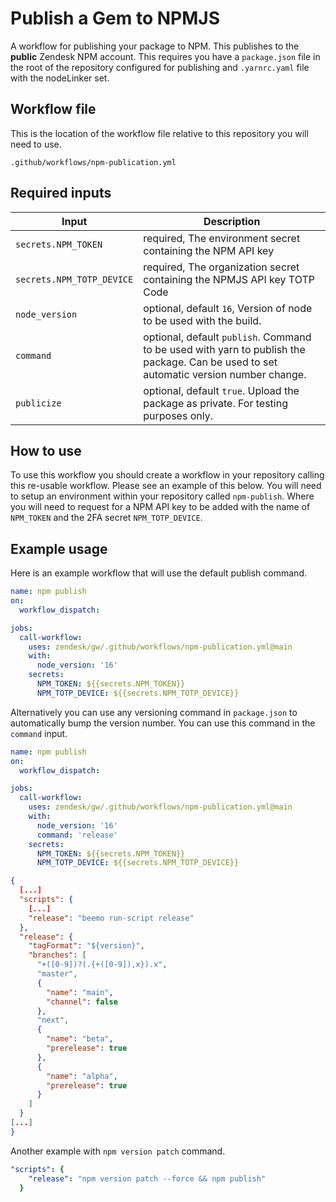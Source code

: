 # Publish a Gem to NPMJS

A workflow for publishing your package to NPM. This publishes to the **public** Zendesk NPM account. This requires you
have a `package.json` file in the root of the repository configured for publishing and `.yarnrc.yaml` file with the nodeLinker set.

## Workflow file

This is the location of the workflow file relative to this repository you will need to use.

`.github/workflows/npm-publication.yml`

## Required inputs

| Input                      | Description                                                                                                                           |
|----------------------------|---------------------------------------------------------------------------------------------------------------------------------------|
| `secrets.NPM_TOKEN`        | required, The environment secret containing the NPM API key                                                                           |
| `secrets.NPM_TOTP_DEVICE`	 | required, The organization secret containing the NPMJS API key TOTP Code                                                              |
| `node_version`             | optional, default `16`, Version of node to be used with the build.                                                                    |
| `command`                  | optional, default `publish`. Command to be used with yarn to publish the package. Can be used to set automatic version number change. |
| `publicize`                | optional, default `true`. Upload the package as private. For testing purposes only.                                                   |

## How to use

To use this workflow you should create a workflow in your repository calling this re-usable workflow. Please see an
example of this below. You will need to setup an environment within your repository called `npm-publish`. Where you will
need to request for a NPM API key to be added with the name of `NPM_TOKEN` and the 2FA secret `NPM_TOTP_DEVICE`.

## Example usage

Here is an example workflow that will use the default publish command.

```yml
name: npm publish
on:
  workflow_dispatch:

jobs:
  call-workflow:
    uses: zendesk/gw/.github/workflows/npm-publication.yml@main
    with:
      node_version: '16'
    secrets:
      NPM_TOKEN: ${{secrets.NPM_TOKEN}}
      NPM_TOTP_DEVICE: ${{secrets.NPM_TOTP_DEVICE}}

```

Alternatively you can use any versioning command in `package.json` to automatically bump the version number. You can
use this command in the `command` input.

```yml
name: npm publish
on:
  workflow_dispatch:

jobs:
  call-workflow:
    uses: zendesk/gw/.github/workflows/npm-publication.yml@main
    with:
      node_version: '16'
      command: 'release'
    secrets:
      NPM_TOKEN: ${{secrets.NPM_TOKEN}}
      NPM_TOTP_DEVICE: ${{secrets.NPM_TOTP_DEVICE}}
```

```json
{
  [...]
  "scripts": {
    [...]
    "release": "beemo run-script release"
  },
  "release": {
    "tagFormat": "${version}",
    "branches": [
      "+([0-9])?(.{+([0-9]),x}).x",
      "master",
      {
        "name": "main",
        "channel": false
      },
      "next",
      {
        "name": "beta",
        "prerelease": true
      },
      {
        "name": "alpha",
        "prerelease": true
      }
    ]
  }
[...]
}
```

Another example with `npm version patch` command.

```yml
"scripts": {
    "release": "npm version patch --force && npm publish"
  }
```
